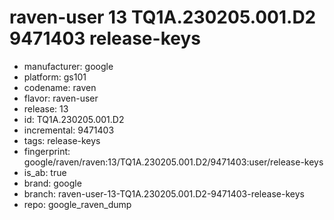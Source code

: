 # raven-user 13 TQ1A.230205.001.D2 9471403 release-keys
- manufacturer: google
- platform: gs101
- codename: raven
- flavor: raven-user
- release: 13
- id: TQ1A.230205.001.D2
- incremental: 9471403
- tags: release-keys
- fingerprint: google/raven/raven:13/TQ1A.230205.001.D2/9471403:user/release-keys
- is_ab: true
- brand: google
- branch: raven-user-13-TQ1A.230205.001.D2-9471403-release-keys
- repo: google_raven_dump
